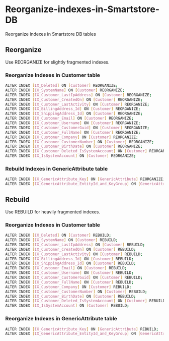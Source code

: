 # Reorganize-indexes-in-Smartstore-DB
Reorganize indexes in Smartstore DB tables

## Reorganize
Use REORGANIZE for slightly fragmented indexes.

### Reorganize Indexes in Customer table
```bash
ALTER INDEX [IX_Deleted] ON [Customer] REORGANIZE;
ALTER INDEX [IX_SystemName] ON [Customer] REORGANIZE;
ALTER INDEX [IX_Customer_LastIpAddress] ON [Customer] REORGANIZE;
ALTER INDEX [IX_Customer_CreatedOn] ON [Customer] REORGANIZE;
ALTER INDEX [IX_Customer_LastActivity] ON [Customer] REORGANIZE;
ALTER INDEX [IX_BillingAddress_Id] ON [Customer] REORGANIZE;
ALTER INDEX [IX_ShippingAddress_Id] ON [Customer] REORGANIZE;
ALTER INDEX [IX_Customer_Email] ON [Customer] REORGANIZE;
ALTER INDEX [IX_Customer_Username] ON [Customer] REORGANIZE;
ALTER INDEX [IX_Customer_CustomerGuid] ON [Customer] REORGANIZE;
ALTER INDEX [IX_Customer_FullName] ON [Customer] REORGANIZE;
ALTER INDEX [IX_Customer_Company] ON [Customer] REORGANIZE;
ALTER INDEX [IX_Customer_CustomerNumber] ON [Customer] REORGANIZE;
ALTER INDEX [IX_Customer_BirthDate] ON [Customer] REORGANIZE;
ALTER INDEX [IX_Customer_Deleted_IsSystemAccount] ON [Customer] REORGANIZE;
ALTER INDEX [IX_IsSystemAccount] ON [Customer] REORGANIZE;
```

### Rebuild Indexes in GenericAttribute table
```bash
ALTER INDEX [IX_GenericAttribute_Key] ON [GenericAttribute] REORGANIZE;
ALTER INDEX [IX_GenericAttribute_EntityId_and_KeyGroup] ON [GenericAttribute] REORGANIZE;
```

## Rebuild
Use REBUILD for heavily fragmented indexes.

### Reorganize Indexes in Customer table
```bash
ALTER INDEX [IX_Deleted] ON [Customer] REBUILD;
ALTER INDEX [IX_SystemName] ON [Customer] REBUILD;
ALTER INDEX [IX_Customer_LastIpAddress] ON [Customer] REBUILD;
ALTER INDEX [IX_Customer_CreatedOn] ON [Customer] REBUILD;
ALTER INDEX [IX_Customer_LastActivity] ON [Customer] REBUILD;
ALTER INDEX [IX_BillingAddress_Id] ON [Customer] REBUILD;
ALTER INDEX [IX_ShippingAddress_Id] ON [Customer] REBUILD;
ALTER INDEX [IX_Customer_Email] ON [Customer] REBUILD;
ALTER INDEX [IX_Customer_Username] ON [Customer] REBUILD;
ALTER INDEX [IX_Customer_CustomerGuid] ON [Customer] REBUILD;
ALTER INDEX [IX_Customer_FullName] ON [Customer] REBUILD;
ALTER INDEX [IX_Customer_Company] ON [Customer] REBUILD;
ALTER INDEX [IX_Customer_CustomerNumber] ON [Customer] REBUILD;
ALTER INDEX [IX_Customer_BirthDate] ON [Customer] REBUILD;
ALTER INDEX [IX_Customer_Deleted_IsSystemAccount] ON [Customer] REBUILD;
ALTER INDEX [IX_IsSystemAccount] ON [Customer] REBUILD;
```

### Reorganize Indexes in GenericAttribute table
```bash
ALTER INDEX [IX_GenericAttribute_Key] ON [GenericAttribute] REBUILD;
ALTER INDEX [IX_GenericAttribute_EntityId_and_KeyGroup] ON [GenericAttribute] REBUILD;
```
